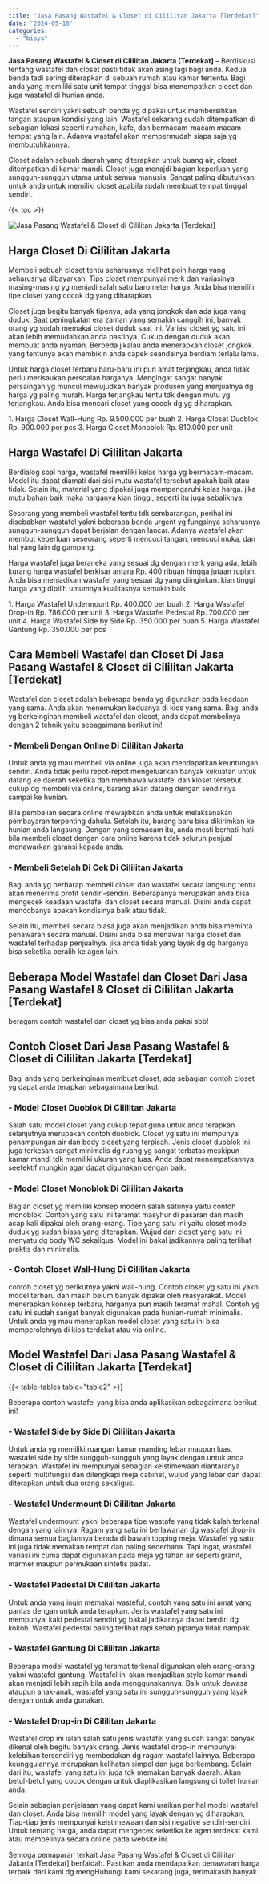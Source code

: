 ```yaml
---
title: "Jasa Pasang Wastafel & Closet di Cililitan Jakarta [Terdekat]"
date: "2024-05-16"
categories: 
  - "biaya"
---
```


**Jasa Pasang Wastafel & Closet di Cililitan Jakarta \[Terdekat\]** – Berdiskusi tentang wastafel dan closet pasti tidak akan asing lagi bagi anda. Kedua benda tadi sering diterapkan di sebuah rumah atau kamar tertentu. Bagi anda yang memiliki satu unit tempat tinggal bisa menempatkan closet dan juga wastafel di hunian anda.

Wastafel sendiri yakni sebuah benda yg dipakai untuk membersihkan tangan ataupun kondisi yang lain. Wastafel sekarang sudah ditempatkan di sebagian lokasi seperti rumahan, kafe, dan bermacam-macam macam tempat yang lain. Adanya wastafel akan mempermudah siapa saja yg membutuhkannya.

Closet adalah sebuah daerah yang diterapkan untuk buang air, closet ditempatkan di kamar mandi. Closet juga menajdi bagian keperluan yang sungguh-sungguh utama untuk semua manusia. Sangat paling dibutuhkan untuk anda untuk memiliki closet apabila sudah membuat tempat tinggal sendiri.

{{< toc >}}

![Jasa Pasang Wastafel & Closet di Cililitan Jakarta [Terdekat]](/images/wastafel-closet-murah28.png)

## Harga Closet Di Cililitan Jakarta

Membeli sebuah closet tentu seharusnya melihat poin harga yang seharusnya dibayarkan. Tips closet mempunyai merk dan variasinya masing-masing yg menjadi salah satu barometer harga. Anda bisa memilih tipe closet yang cocok dg yang diharapkan.

Closet juga begitu banyak tipenya, ada yang jongkok dan ada juga yang duduk. Saat peningkatan era zaman yang semakin canggih ini, banyak orang yg sudah memakai closet duduk saat ini. Variasi closet yg satu ini akan lebih memudahkan anda pastinya. Cukup dengan duduk akan membuat anda nyaman. Berbeda jikalau anda menerapkan closet jongkok yang tentunya akan membikin anda capek seandainya berdiam terlalu lama.

Untuk harga closet terbaru baru-baru ini pun amat terjangkau, anda tidak perlu merisaukan persoalan harganya. Mengingat sangat banyak persaingan yg muncul mewujudkan banyak produsen yang menjualnya dg harga yg paling murah. Harga terjangkau tentu tdk dengan mutu yg terjangkau. Anda bisa mencari closet yang cocok dg yg diharapkan.

1\. Harga Closet Wall-Hung Rp. 9.500.000 per buah 2. Harga Closet Duoblok Rp. 900.000 per pcs 3. Harga Closet Monoblok Rp. 810.000 per unit

## Harga Wastafel Di Cililitan Jakarta

Berdialog soal harga, wastafel memiliki kelas harga yg bermacam-macam. Model itu dapat diamati dari sisi mutu wastafel tersebut apakah baik atau tidak. Selain itu, material yang dipakai juga mempengaruhi kelas harga. jika mutu bahan baik maka harganya kian tinggi, seperti itu juga sebaliknya.

Sesorang yang membeli wastafel tentu tdk sembarangan, perihal ini disebabkan wastafel yakni beberapa benda urgent yg fungsinya seharusnya sungguh-sungguh dapat berjalan dengan lancar. Adanya wastafel akan membut keperluan seseorang seperti mencuci tangan, mencuci muka, dan hal yang lain dg gampang.

Harga wastafel juga beraneka yang sesuai dg dengan merk yang ada, lebih kurang harga wastafel berkisar antara Rp. 400 ribuan hingga jutaan rupiah. Anda bisa menjadikan wastafel yang sesuai dg yang diinginkan. kian tinggi harga yang dipilih umumnya kualitasnya semakin baik.

1\. Harga Wastafel Undermount Rp. 400.000 per buah 2. Harga Wastafel Drop-in Rp. 786.000 per unit 3. Harga Wastafel Pedestal Rp. 700.000 per unit 4. Harga Wastafel Side by Side Rp. 350.000 per buah 5. Harga Wastafel Gantung Rp. 350.000 per pcs

## Cara Membeli Wastafel dan Closet Di Jasa Pasang Wastafel & Closet di Cililitan Jakarta \[Terdekat\]

Wastafel dan closet adalah beberapa benda yg digunakan pada keadaan yang sama. Anda akan menemukan keduanya di kios yang sama. Bagi anda yg berkeinginan membeli wastafel dan closet, anda dapat membelinya dengan 2 tehnik yaitu sebagaimana berikut ini!

### \- Membeli Dengan Online Di Cililitan Jakarta

Untuk anda yg mau membeli via online juga akan mendapatkan keuntungan sendiri. Anda tidak perlu repot-repot mengeluarkan banyak kekuatan untuk datang ke daerah seketika dan membawa wastafel dan kloset tersebut. cukup dg membeli via online, barang akan datang dengan sendirinya sampai ke hunian.

Bila pembelian secara online mewajibkan anda untuk melaksanakan pembayaran terpenting dahulu. Setelah itu, barang baru bisa dikirimkan ke hunian anda langsung. Dengan yang semacam itu, anda mesti berhati-hati bila membeli closet dengan cara online karena tidak seluruh penjual menawarkan garansi kepada anda.

### \- Membeli Setelah Di Cek Di Cililitan Jakarta

Bagi anda yg berharap membeli closet dan wastafel secara langsung tentu akan menerima profit sendiri-sendiri. Beberapanya merupakan anda bisa mengecek keadaan wastafel dan closet secara manual. Disini anda dapat mencobanya apakah kondisinya baik atau tidak.

Selain itu, membeli secara biasa juga akan menjadikan anda bisa meminta penawaran secara manual. Disini anda bisa menawar harga closet dan wastafel terhadap penjualnya. jika anda tidak yang layak dg dg harganya bisa seketika beralih ke agen lain.

## Beberapa Model Wastafel dan Closet Dari Jasa Pasang Wastafel & Closet di Cililitan Jakarta \[Terdekat\]

beragam contoh wastafel dan closet yg bisa anda pakai sbb!

## Contoh Closet Dari Jasa Pasang Wastafel & Closet di Cililitan Jakarta \[Terdekat\]

Bagi anda yang berkeinginan membuat closet, ada sebagian contoh closet yg dapat anda terapkan sebagaimana berikut:

### \- Model Closet Duoblok Di Cililitan Jakarta

Salah satu model closet yang cukup tepat guna untuk anda terapkan selanjutnya merupakan contoh duoblok. Closet yg satu ini mempunyai penampungan air dan body closet yang terpisah. Jenis closet duoblok ini juga terkesan sangat minimalis dg ruang yg sangat terbatas meskipun kamar mandi tdk memiliki ukuran yang luas. Anda dapat menempatkannya seefektif mungkin agar dapat digunakan dengan baik.

### \- Model Closet Monoblok Di Cililitan Jakarta

Bagian closet yg memiliki konsep modern salah satunya yaitu contoh monoblok. Contoh yang satu ini teramat masyhur di pasaran dan masih acap kali dipakai oleh orang-orang. Tipe yang satu ini yaitu closet model duduk yg sudah biasa yang diterapkan. Wujud dari closet yang satu ini menyatu dg body WC sekaligus. Model ini bakal jadikannya paling terlihat praktis dan minimalis.

### \- Contoh Closet Wall-Hung Di Cililitan Jakarta

contoh closet yg berikutnya yakni wall-hung. Contoh closet yg satu ini yakni model terbaru dan masih belum banyak dipakai oleh masyarakat. Model menerapkan konsep terbaru, harganya pun masih teramat mahal. Contoh yg satu ini sudah sangat banyak digunakan pada hunian-rumah minimalis. Untuk anda yg mau menerapkan model closet yang satu ini bisa memperolehnya di kios terdekat atau via online.

## Model Wastafel Dari Jasa Pasang Wastafel & Closet di Cililitan Jakarta \[Terdekat\]

{{< table-tables table="table2" >}}

Beberapa contoh wastafel yang bisa anda aplikasikan sebagaimana berikut ini!

### \- Wastafel Side by Side Di Cililitan Jakarta

Untuk anda yg memiliki ruangan kamar manding lebar maupun luas, wastafel side by side sungguh-sungguh yang layak dengan untuk anda terapkan. Wastafel ini mempunyai sebagian keistimewaan diantaranya seperti multifungsi dan dilengkapi meja cabinet, wujud yang lebar dan dapat diterapkan untuk dua orang sekaligus.

### \- Wastafel Undermount Di Cililitan Jakarta

Wastafel undermount yakni beberapa tipe wastafe yang tidak kalah terkenal dengan yang lainnya. Ragam yang satu ini berlawanan dg wastafel drop-in dimana semua bagiannya berada di bawah topping meja. Wastafel yg satu ini juga tidak memakan tempat dan paling sederhana. Tapi ingat, wastafel variasi ini cuma dapat digunakan pada meja yg tahan air seperti granit, marmer maupun permukaan sintetis padat.

### \- Wastafel Padestal Di Cililitan Jakarta

Untuk anda yang ingin memakai wasteful, contoh yang satu ini amat yang pantas dengan untuk anda terapkan. Jenis wastafel yang satu ini mempunyai kaki pedestal sendiri yg bakal jadikannya dapat berdiri dg kokoh. Wastafel pedestal paling terlihat rapi sebab pipanya tidak nampak.

### \- Wastafel Gantung Di Cililitan Jakarta

Beberapa model wastafel yg teramat terkenal digunakan oleh orang-orang yakni wastafel gantung. Wastafel ini akan menjadikan style kamar mandi akan menjadi lebih rapih bila anda menggunakannya. Baik untuk dewasa ataupun anak-anak, wastafel yang satu ini sungguh-sungguh yang layak dengan untuk anda gunakan.

### \- Wastafel Drop-in Di Cililitan Jakarta

Wastafel drop ini ialah salah satu jenis wastafel yang sudah sangat banyak dikenal oleh begitu banyak orang. Jenis wastafel drop-in mempunyai kelebihan tersendiri yg membedakan dg ragam wastafel lainnya. Beberapa keunggulannya merupakan kelihatan simpel dan juga berkembang. Selain dari itu, wastafel yang satu ini juga tdk memakan banyak daerah. Akan betul-betul yang cocok dengan untuk diaplikasikan langsung di toilet hunian anda.

Selain sebagian penjelasan yang dapat kami uraikan perihal model wastafel dan closet. Anda bisa memilih model yang layak dengan yg diharapkan, Tiap-tiap jenis mempunyai keistimewaan dan sisi negative sendiri-sendiri. Untuk tentang harga, anda dapat mengecek seketika ke agen terdekat kami atau membelinya secara online pada website ini.

Semoga pemaparan terkait Jasa Pasang Wastafel & Closet di Cililitan Jakarta \[Terdekat\] berfaidah. Pastikan anda mendapatkan penawaran harga terbaik dari kami dg mengHubungi kami sekarang juga, terimakasih banyak.
